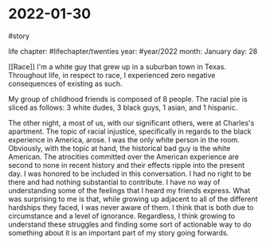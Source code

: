 # 2022-01-30
#story 

life chapter: #lifechapter/twenties 
year: #year/2022
month: January
day: 28

[[Race]]
I'm a white guy that grew up in a suburban town in Texas. Throughout life, in respect to race, I experienced zero negative consequences of existing as such. 

My group of childhood friends is composed of 8 people. The racial pie is sliced as follows: 3 white dudes, 3 black guys, 1 asian, and 1 hispanic. 

The other night, a most of us, with our significant others, were at Charles's apartment. The topic of racial injustice, specifically in regards to the black experience in America, arose. I was the only white person in the room. Obviously, with the topic at hand, the historical bad guy is the white American. The atrocities committed over the American experience are second to none in recent history and their effects ripple into the present day. I was honored to be included in this conversation. I had no right to be there and had nothing substantial to contribute. I have no way of understanding some of the feelings that I heard my friends express. 
What was surprising to me is that, while growing up adjacent to all of the different hardships they faced, I was never aware of them. I think that is both due to circumstance and a level of ignorance. 
Regardless, I think growing to understand these struggles and finding some sort of actionable way to do something about it is an important part of my story going forwards.
